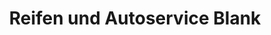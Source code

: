 ---
title: "Reifen und Autoservice Blank"
url: /schmelz/reifen-und-autoservice-blank/
shop: Reifen
---